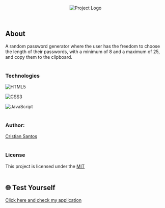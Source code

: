<div align="center">

![Project Logo](https://i.imgur.com/FWEcJlK.png)

</div> <br/>

## About

A random password generator where the user has the freedom to choose the length of their passwords, with a minimum of 8 and a maximum of 25, and copy them to the clipboard. <br/> <br/>

### Technologies

![HTML5](https://img.shields.io/badge/HTML5-E34F26?style=for-the-badge&logo=html5&logoColor=white)

![CSS3](https://img.shields.io/badge/CSS3-1572B6?style=for-the-badge&logo=css3&logoColor=white)

![JavaScript](https://img.shields.io/badge/JavaScript-F7DF1E?style=for-the-badge&logo=javascript&logoColor=black) <br/><br/>

### Author:

[Cristian Santos](https://github.com/zcriticz) <br/> <br/>

### License

This project is licensed under the [MIT](https://opensource.org/license/mit) <br/> <br/>

## 🌐 Test Yourself <br/>

[Click here and check my application](https://passwrdgenerator.vercel.app)

